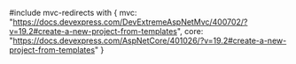 #include mvc-redirects with {
    mvc: "https://docs.devexpress.com/DevExtremeAspNetMvc/400702/?v=19.2#create-a-new-project-from-templates",
    core: "https://docs.devexpress.com/AspNetCore/401026/?v=19.2#create-a-new-project-from-templates"
}
